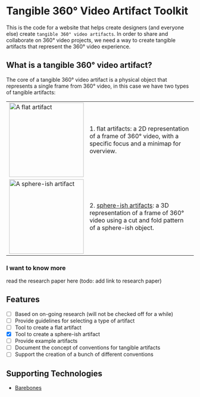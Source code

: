 # Tangible 360° Video Artifact Toolkit

This is the code for a website that helps create designers (and everyone else) create `tangible 360° video artifacts`. In order to share and collaborate on 360° video projects, we need a way to create tangible artifacts that represent the 360° video experience.

## What is a tangible 360° video artifact?

The core of a tangible 360° video artifact is a physical object that represents a single frame from 360° video, in this case we have two types of tangible artifacts:

<table>
<tbody>
  <tr>
    <td><img src="https://360artifact.com/examples/flat.png" alt="A flat artifact" width="200"></td>
    <td>1. flat artifacts: a 2D representation of a frame of 360° video, with a specific focus and a minimap for overview.</td>
  </tr>
  <tr>
    <td><img src="https://360artifact.com/examples/isohedron.png" alt="A sphere-ish artifact" width="200"></td>
    <td>2. <a href="/sphereish">sphere-ish artifacts</a>: a 3D representation of a frame of 360° video using a cut and fold pattern of a sphere-ish object.</td>
  </tr>
</tbody>
</table>

### I want to know more

read the research paper here (todo: add link to research paper)

## Features

- [ ] Based on on-going research (will not be checked off for a while)
- [ ] Provide guidelines for selecting a type of artifact
- [ ] Tool to create a flat artifact
- [X] Tool to create a sphere-ish artifact
- [ ] Provide example artifacts
- [ ] Document the concept of conventions for tangible artifacts
- [ ] Support the creation of a bunch of different conventions

## Supporting Technologies

- [Barebones](https://github.com/acahir/Barebones)
